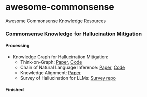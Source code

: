 # awesome-commonsense
Awesome Commonsense Knowledge Resources



### Commonsense Knowledge for Hallucination Mitigation

#### Processing

- Knowledge Graph for Hallucination Mitigation: 
  - Think-on-Graph:  [Paper](https://arxiv.org/abs/2307.07697),  [Code](https://github.com/GasolSun36/ToG)
  - Chain of Natural Language Inference:  [Paper](https://arxiv.org/abs/2310.03951), [Code](https://github.com/microsoft/CoNLI_hallucination)
  - Knowledge Alignment: [Paper](https://arxiv.org/abs/2305.13669)
  - Survey of Hallucination for LLMs: [Survey repo](https://github.com/HillZhang1999/llm-hallucination-survey)

#### Finished



